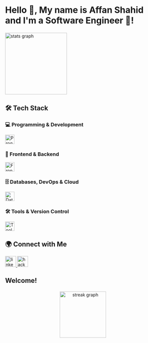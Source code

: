 <h1 align="left">Hello 👋, My name is Affan Shahid and I'm a Software Engineer 🤖!</h1>

###

<div align="left">
  <img src="https://github-readme-stats.vercel.app/api?username=affan0404&hide_title=false&hide_rank=true&show_icons=true&include_all_commits=true&count_private=true&disable_animations=false&theme=rose_pine&locale=en&hide_border=false" height="200" alt="stats graph" />
</div>

###

## 🛠️ Tech Stack  

### 💻 Programming & Development  
<img src="https://skillicons.dev/icons?i=java,c,cpp,python,swift,go,js,ts" height="30" alt="Programming Languages" />  

### 🎨 Frontend & Backend  
<img src="https://skillicons.dev/icons?i=html,css,react,nextjs,vue,tailwind,bootstrap,nodejs,express,django,flask,php" height="30" alt="Frontend & Backend" />

### 🗄️ Databases, DevOps & Cloud  
<img src="https://skillicons.dev/icons?i=mongodb,postgresql,docker,aws,linux" height="30" alt="Databases, DevOps & Cloud" />

### 🛠️ Tools & Version Control  
<img src="https://skillicons.dev/icons?i=git,github,vscode,figma,canva" height="30" alt="Tools & Version Control" />

###

## 🌍 Connect with Me  

<div align="left">
  <a href="https://www.linkedin.com/in/mohammed-affan-shahid-26372a2b2/" target="_blank">
    <img src="https://img.shields.io/static/v1?message=LinkedIn&logo=linkedin&label=&color=0077B5&logoColor=white&labelColor=&style=for-the-badge" height="35" alt="linkedin logo" />
  </a>
  <a href="https://www.hackerrank.com/profile/affan04shahid" target="_blank">
    <img src="https://img.shields.io/static/v1?message=HackerRank&logo=hackerrank&label=&color=2EC866&logoColor=white&labelColor=&style=for-the-badge" height="35" alt="hackerrank logo" />
  </a>
</div>

###

<h2 align="left">Welcome!</h2>

###

<div align="center">
  <img src="https://streak-stats.demolab.com?user=affan0404&locale=en&mode=weekly&theme=rose_pine&hide_border=false&border_radius=5&order=3" height="150" alt="streak graph" />
</div>

